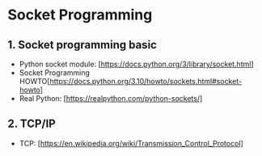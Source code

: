 # Socket Programming

## 1. Socket programming basic
* Python socket module: [https://docs.python.org/3/library/socket.html]
* Socket Programming HOWTO[https://docs.python.org/3.10/howto/sockets.html#socket-howto]
* Real Python: [https://realpython.com/python-sockets/]

## 2. TCP/IP

* TCP: [https://en.wikipedia.org/wiki/Transmission_Control_Protocol]
